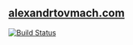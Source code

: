 ## [alexandrtovmach.com](https://alexandrtovmach.com/)

[![Build Status](https://www.travis-ci.org/alexandrtovmach/alexandrtovmach.com.svg?branch=master)](https://www.travis-ci.org/alexandrtovmach/alexandrtovmach.com)